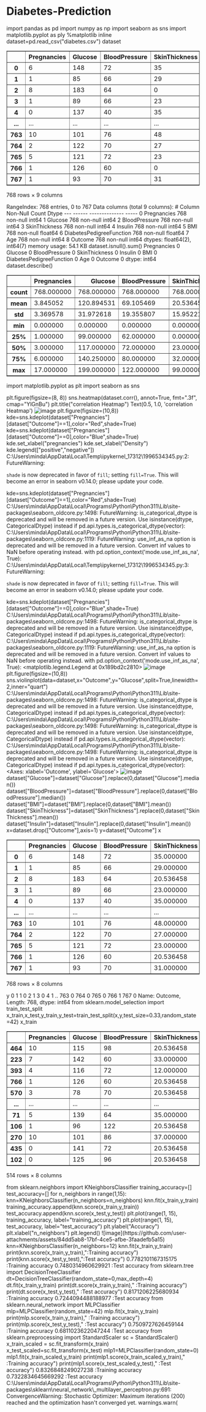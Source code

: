 # Diabetes-Prediction
import pandas as pd
import numpy as np
import seaborn as sns
import matplotlib.pyplot as ply
%matplotlib inline
dataset=pd.read_csv("diabetes.csv")
dataset
<div>
<style scoped>
    .dataframe tbody tr th:only-of-type {
        vertical-align: middle;
    }

    .dataframe tbody tr th {
        vertical-align: top;
    }

    .dataframe thead th {
        text-align: right;
    }
</style>
<table border="1" class="dataframe">
  <thead>
    <tr style="text-align: right;">
      <th></th>
      <th>Pregnancies</th>
      <th>Glucose</th>
      <th>BloodPressure</th>
      <th>SkinThickness</th>
      <th>Insulin</th>
      <th>BMI</th>
      <th>DiabetesPedigreeFunction</th>
      <th>Age</th>
      <th>Outcome</th>
    </tr>
  </thead>
  <tbody>
    <tr>
      <th>0</th>
      <td>6</td>
      <td>148</td>
      <td>72</td>
      <td>35</td>
      <td>0</td>
      <td>33.6</td>
      <td>0.627</td>
      <td>50</td>
      <td>1</td>
    </tr>
    <tr>
      <th>1</th>
      <td>1</td>
      <td>85</td>
      <td>66</td>
      <td>29</td>
      <td>0</td>
      <td>26.6</td>
      <td>0.351</td>
      <td>31</td>
      <td>0</td>
    </tr>
    <tr>
      <th>2</th>
      <td>8</td>
      <td>183</td>
      <td>64</td>
      <td>0</td>
      <td>0</td>
      <td>23.3</td>
      <td>0.672</td>
      <td>32</td>
      <td>1</td>
    </tr>
    <tr>
      <th>3</th>
      <td>1</td>
      <td>89</td>
      <td>66</td>
      <td>23</td>
      <td>94</td>
      <td>28.1</td>
      <td>0.167</td>
      <td>21</td>
      <td>0</td>
    </tr>
    <tr>
      <th>4</th>
      <td>0</td>
      <td>137</td>
      <td>40</td>
      <td>35</td>
      <td>168</td>
      <td>43.1</td>
      <td>2.288</td>
      <td>33</td>
      <td>1</td>
    </tr>
    <tr>
      <th>...</th>
      <td>...</td>
      <td>...</td>
      <td>...</td>
      <td>...</td>
      <td>...</td>
      <td>...</td>
      <td>...</td>
      <td>...</td>
      <td>...</td>
    </tr>
    <tr>
      <th>763</th>
      <td>10</td>
      <td>101</td>
      <td>76</td>
      <td>48</td>
      <td>180</td>
      <td>32.9</td>
      <td>0.171</td>
      <td>63</td>
      <td>0</td>
    </tr>
    <tr>
      <th>764</th>
      <td>2</td>
      <td>122</td>
      <td>70</td>
      <td>27</td>
      <td>0</td>
      <td>36.8</td>
      <td>0.340</td>
      <td>27</td>
      <td>0</td>
    </tr>
    <tr>
      <th>765</th>
      <td>5</td>
      <td>121</td>
      <td>72</td>
      <td>23</td>
      <td>112</td>
      <td>26.2</td>
      <td>0.245</td>
      <td>30</td>
      <td>0</td>
    </tr>
    <tr>
      <th>766</th>
      <td>1</td>
      <td>126</td>
      <td>60</td>
      <td>0</td>
      <td>0</td>
      <td>30.1</td>
      <td>0.349</td>
      <td>47</td>
      <td>1</td>
    </tr>
    <tr>
      <th>767</th>
      <td>1</td>
      <td>93</td>
      <td>70</td>
      <td>31</td>
      <td>0</td>
      <td>30.4</td>
      <td>0.315</td>
      <td>23</td>
      <td>0</td>
    </tr>
  </tbody>
</table>
<p>768 rows × 9 columns</p>
</div>
<class 'pandas.core.frame.DataFrame'>
RangeIndex: 768 entries, 0 to 767
Data columns (total 9 columns):
 #   Column                    Non-Null Count  Dtype  
---  ------                    --------------  -----  
 0   Pregnancies               768 non-null    int64  
 1   Glucose                   768 non-null    int64  
 2   BloodPressure             768 non-null    int64  
 3   SkinThickness             768 non-null    int64  
 4   Insulin                   768 non-null    int64  
 5   BMI                       768 non-null    float64
 6   DiabetesPedigreeFunction  768 non-null    float64
 7   Age                       768 non-null    int64  
 8   Outcome                   768 non-null    int64  
dtypes: float64(2), int64(7)
memory usage: 54.1 KB
dataset.isnull().sum()
Pregnancies                 0
Glucose                     0
BloodPressure               0
SkinThickness               0
Insulin                     0
BMI                         0
DiabetesPedigreeFunction    0
Age                         0
Outcome                     0
dtype: int64
dataset.describe()
<div>
<style scoped>
    .dataframe tbody tr th:only-of-type {
        vertical-align: middle;
    }

    .dataframe tbody tr th {
        vertical-align: top;
    }

    .dataframe thead th {
        text-align: right;
    }
</style>
<table border="1" class="dataframe">
  <thead>
    <tr style="text-align: right;">
      <th></th>
      <th>Pregnancies</th>
      <th>Glucose</th>
      <th>BloodPressure</th>
      <th>SkinThickness</th>
      <th>Insulin</th>
      <th>BMI</th>
      <th>DiabetesPedigreeFunction</th>
      <th>Age</th>
      <th>Outcome</th>
    </tr>
  </thead>
  <tbody>
    <tr>
      <th>count</th>
      <td>768.000000</td>
      <td>768.000000</td>
      <td>768.000000</td>
      <td>768.000000</td>
      <td>768.000000</td>
      <td>768.000000</td>
      <td>768.000000</td>
      <td>768.000000</td>
      <td>768.000000</td>
    </tr>
    <tr>
      <th>mean</th>
      <td>3.845052</td>
      <td>120.894531</td>
      <td>69.105469</td>
      <td>20.536458</td>
      <td>79.799479</td>
      <td>31.992578</td>
      <td>0.471876</td>
      <td>33.240885</td>
      <td>0.348958</td>
    </tr>
    <tr>
      <th>std</th>
      <td>3.369578</td>
      <td>31.972618</td>
      <td>19.355807</td>
      <td>15.952218</td>
      <td>115.244002</td>
      <td>7.884160</td>
      <td>0.331329</td>
      <td>11.760232</td>
      <td>0.476951</td>
    </tr>
    <tr>
      <th>min</th>
      <td>0.000000</td>
      <td>0.000000</td>
      <td>0.000000</td>
      <td>0.000000</td>
      <td>0.000000</td>
      <td>0.000000</td>
      <td>0.078000</td>
      <td>21.000000</td>
      <td>0.000000</td>
    </tr>
    <tr>
      <th>25%</th>
      <td>1.000000</td>
      <td>99.000000</td>
      <td>62.000000</td>
      <td>0.000000</td>
      <td>0.000000</td>
      <td>27.300000</td>
      <td>0.243750</td>
      <td>24.000000</td>
      <td>0.000000</td>
    </tr>
    <tr>
      <th>50%</th>
      <td>3.000000</td>
      <td>117.000000</td>
      <td>72.000000</td>
      <td>23.000000</td>
      <td>30.500000</td>
      <td>32.000000</td>
      <td>0.372500</td>
      <td>29.000000</td>
      <td>0.000000</td>
    </tr>
    <tr>
      <th>75%</th>
      <td>6.000000</td>
      <td>140.250000</td>
      <td>80.000000</td>
      <td>32.000000</td>
      <td>127.250000</td>
      <td>36.600000</td>
      <td>0.626250</td>
      <td>41.000000</td>
      <td>1.000000</td>
    </tr>
    <tr>
      <th>max</th>
      <td>17.000000</td>
      <td>199.000000</td>
      <td>122.000000</td>
      <td>99.000000</td>
      <td>846.000000</td>
      <td>67.100000</td>
      <td>2.420000</td>
      <td>81.000000</td>
      <td>1.000000</td>
    </tr>
  </tbody>
</table>
</div>
import matplotlib.pyplot as plt
import seaborn as sns

plt.figure(figsize=(8, 8))
sns.heatmap(dataset.corr(), annot=True, fmt=".3f", cmap="YlGnBu")
plt.title("correlation Heatmap")
Text(0.5, 1.0, 'correlation Heatmap')
![image](https://github.com/user-attachments/assets/2f364787-437b-4bb6-84d2-3e6650d92b62)
plt.figure(figsize=(10,8))
kde=sns.kdeplot(dataset["Pregnancies"][dataset["Outcome"]==1],color="Red",shade=True)
kde=sns.kdeplot(dataset["Pregnancies"][dataset["Outcome"]==0],color="Blue",shade=True)
kde.set_xlabel("pregnancies")
kde.set_xlabel("Density")
kde.legend(["positive","negative"])
C:\Users\minda\AppData\Local\Temp\ipykernel_17312\1996534345.py:2: FutureWarning: 

`shade` is now deprecated in favor of `fill`; setting `fill=True`.
This will become an error in seaborn v0.14.0; please update your code.

  kde=sns.kdeplot(dataset["Pregnancies"][dataset["Outcome"]==1],color="Red",shade=True)
C:\Users\minda\AppData\Local\Programs\Python\Python311\Lib\site-packages\seaborn\_oldcore.py:1498: FutureWarning: is_categorical_dtype is deprecated and will be removed in a future version. Use isinstance(dtype, CategoricalDtype) instead
  if pd.api.types.is_categorical_dtype(vector):
C:\Users\minda\AppData\Local\Programs\Python\Python311\Lib\site-packages\seaborn\_oldcore.py:1119: FutureWarning: use_inf_as_na option is deprecated and will be removed in a future version. Convert inf values to NaN before operating instead.
  with pd.option_context('mode.use_inf_as_na', True):
C:\Users\minda\AppData\Local\Temp\ipykernel_17312\1996534345.py:3: FutureWarning: 

`shade` is now deprecated in favor of `fill`; setting `fill=True`.
This will become an error in seaborn v0.14.0; please update your code.

  kde=sns.kdeplot(dataset["Pregnancies"][dataset["Outcome"]==0],color="Blue",shade=True)
C:\Users\minda\AppData\Local\Programs\Python\Python311\Lib\site-packages\seaborn\_oldcore.py:1498: FutureWarning: is_categorical_dtype is deprecated and will be removed in a future version. Use isinstance(dtype, CategoricalDtype) instead
  if pd.api.types.is_categorical_dtype(vector):
C:\Users\minda\AppData\Local\Programs\Python\Python311\Lib\site-packages\seaborn\_oldcore.py:1119: FutureWarning: use_inf_as_na option is deprecated and will be removed in a future version. Convert inf values to NaN before operating instead.
  with pd.option_context('mode.use_inf_as_na', True):
  <matplotlib.legend.Legend at 0x189bd2c2810>
  ![image](https://github.com/user-attachments/assets/b6b29ea4-8b8a-496f-b40e-255e8717bb5f)
plt.figure(figsize=(10,8))
sns.violinplot(data=dataset,x="Outcome",y="Glucose",split=True,linewidth=2,inner="quart")
C:\Users\minda\AppData\Local\Programs\Python\Python311\Lib\site-packages\seaborn\_oldcore.py:1498: FutureWarning: is_categorical_dtype is deprecated and will be removed in a future version. Use isinstance(dtype, CategoricalDtype) instead
  if pd.api.types.is_categorical_dtype(vector):
C:\Users\minda\AppData\Local\Programs\Python\Python311\Lib\site-packages\seaborn\_oldcore.py:1498: FutureWarning: is_categorical_dtype is deprecated and will be removed in a future version. Use isinstance(dtype, CategoricalDtype) instead
  if pd.api.types.is_categorical_dtype(vector):
C:\Users\minda\AppData\Local\Programs\Python\Python311\Lib\site-packages\seaborn\_oldcore.py:1498: FutureWarning: is_categorical_dtype is deprecated and will be removed in a future version. Use isinstance(dtype, CategoricalDtype) instead
  if pd.api.types.is_categorical_dtype(vector):
<Axes: xlabel='Outcome', ylabel='Glucose'>
![image](https://github.com/user-attachments/assets/acceb24b-bad8-4d1f-b001-4032bf04e8eb)
dataset["Glucose"]=dataset["Glucose"].replace(0,dataset["Glucose"].median())
dataset["BloodPressure"]=dataset["BloodPressure"].replace(0,dataset["BloodPressure"].median())
dataset["BMI"]=dataset["BMI"].replace(0,dataset["BMI"].mean())
dataset["SkinThickness"]=dataset["SkinThickness"].replace(0,dataset["SkinThickness"].mean())
dataset["Insulin"]=dataset["Insulin"].replace(0,dataset["Insulin"].mean())
x=dataset.drop(["Outcome"],axis=1)
y=dataset["Outcome"]
x
<div>
<style scoped>
    .dataframe tbody tr th:only-of-type {
        vertical-align: middle;
    }

    .dataframe tbody tr th {
        vertical-align: top;
    }

    .dataframe thead th {
        text-align: right;
    }
</style>
<table border="1" class="dataframe">
  <thead>
    <tr style="text-align: right;">
      <th></th>
      <th>Pregnancies</th>
      <th>Glucose</th>
      <th>BloodPressure</th>
      <th>SkinThickness</th>
      <th>Insulin</th>
      <th>BMI</th>
      <th>DiabetesPedigreeFunction</th>
      <th>Age</th>
    </tr>
  </thead>
  <tbody>
    <tr>
      <th>0</th>
      <td>6</td>
      <td>148</td>
      <td>72</td>
      <td>35.000000</td>
      <td>79.799479</td>
      <td>33.6</td>
      <td>0.627</td>
      <td>50</td>
    </tr>
    <tr>
      <th>1</th>
      <td>1</td>
      <td>85</td>
      <td>66</td>
      <td>29.000000</td>
      <td>79.799479</td>
      <td>26.6</td>
      <td>0.351</td>
      <td>31</td>
    </tr>
    <tr>
      <th>2</th>
      <td>8</td>
      <td>183</td>
      <td>64</td>
      <td>20.536458</td>
      <td>79.799479</td>
      <td>23.3</td>
      <td>0.672</td>
      <td>32</td>
    </tr>
    <tr>
      <th>3</th>
      <td>1</td>
      <td>89</td>
      <td>66</td>
      <td>23.000000</td>
      <td>94.000000</td>
      <td>28.1</td>
      <td>0.167</td>
      <td>21</td>
    </tr>
    <tr>
      <th>4</th>
      <td>0</td>
      <td>137</td>
      <td>40</td>
      <td>35.000000</td>
      <td>168.000000</td>
      <td>43.1</td>
      <td>2.288</td>
      <td>33</td>
    </tr>
    <tr>
      <th>...</th>
      <td>...</td>
      <td>...</td>
      <td>...</td>
      <td>...</td>
      <td>...</td>
      <td>...</td>
      <td>...</td>
      <td>...</td>
    </tr>
    <tr>
      <th>763</th>
      <td>10</td>
      <td>101</td>
      <td>76</td>
      <td>48.000000</td>
      <td>180.000000</td>
      <td>32.9</td>
      <td>0.171</td>
      <td>63</td>
    </tr>
    <tr>
      <th>764</th>
      <td>2</td>
      <td>122</td>
      <td>70</td>
      <td>27.000000</td>
      <td>79.799479</td>
      <td>36.8</td>
      <td>0.340</td>
      <td>27</td>
    </tr>
    <tr>
      <th>765</th>
      <td>5</td>
      <td>121</td>
      <td>72</td>
      <td>23.000000</td>
      <td>112.000000</td>
      <td>26.2</td>
      <td>0.245</td>
      <td>30</td>
    </tr>
    <tr>
      <th>766</th>
      <td>1</td>
      <td>126</td>
      <td>60</td>
      <td>20.536458</td>
      <td>79.799479</td>
      <td>30.1</td>
      <td>0.349</td>
      <td>47</td>
    </tr>
    <tr>
      <th>767</th>
      <td>1</td>
      <td>93</td>
      <td>70</td>
      <td>31.000000</td>
      <td>79.799479</td>
      <td>30.4</td>
      <td>0.315</td>
      <td>23</td>
    </tr>
  </tbody>
</table>
<p>768 rows × 8 columns</p>
</div>
y
0      1
1      0
2      1
3      0
4      1
      ..
763    0
764    0
765    0
766    1
767    0
Name: Outcome, Length: 768, dtype: int64
from sklearn.model_selection import train_test_split
x_train,x_test,y_train,y_test=train_test_split(x,y,test_size=0.33,random_state=42)
x_train
<div>
<style scoped>
    .dataframe tbody tr th:only-of-type {
        vertical-align: middle;
    }

    .dataframe tbody tr th {
        vertical-align: top;
    }

    .dataframe thead th {
        text-align: right;
    }
</style>
<table border="1" class="dataframe">
  <thead>
    <tr style="text-align: right;">
      <th></th>
      <th>Pregnancies</th>
      <th>Glucose</th>
      <th>BloodPressure</th>
      <th>SkinThickness</th>
      <th>Insulin</th>
      <th>BMI</th>
      <th>DiabetesPedigreeFunction</th>
      <th>Age</th>
    </tr>
  </thead>
  <tbody>
    <tr>
      <th>464</th>
      <td>10</td>
      <td>115</td>
      <td>98</td>
      <td>20.536458</td>
      <td>79.799479</td>
      <td>24.0</td>
      <td>1.022</td>
      <td>34</td>
    </tr>
    <tr>
      <th>223</th>
      <td>7</td>
      <td>142</td>
      <td>60</td>
      <td>33.000000</td>
      <td>190.000000</td>
      <td>28.8</td>
      <td>0.687</td>
      <td>61</td>
    </tr>
    <tr>
      <th>393</th>
      <td>4</td>
      <td>116</td>
      <td>72</td>
      <td>12.000000</td>
      <td>87.000000</td>
      <td>22.1</td>
      <td>0.463</td>
      <td>37</td>
    </tr>
    <tr>
      <th>766</th>
      <td>1</td>
      <td>126</td>
      <td>60</td>
      <td>20.536458</td>
      <td>79.799479</td>
      <td>30.1</td>
      <td>0.349</td>
      <td>47</td>
    </tr>
    <tr>
      <th>570</th>
      <td>3</td>
      <td>78</td>
      <td>70</td>
      <td>20.536458</td>
      <td>79.799479</td>
      <td>32.5</td>
      <td>0.270</td>
      <td>39</td>
    </tr>
    <tr>
      <th>...</th>
      <td>...</td>
      <td>...</td>
      <td>...</td>
      <td>...</td>
      <td>...</td>
      <td>...</td>
      <td>...</td>
      <td>...</td>
    </tr>
    <tr>
      <th>71</th>
      <td>5</td>
      <td>139</td>
      <td>64</td>
      <td>35.000000</td>
      <td>140.000000</td>
      <td>28.6</td>
      <td>0.411</td>
      <td>26</td>
    </tr>
    <tr>
      <th>106</th>
      <td>1</td>
      <td>96</td>
      <td>122</td>
      <td>20.536458</td>
      <td>79.799479</td>
      <td>22.4</td>
      <td>0.207</td>
      <td>27</td>
    </tr>
    <tr>
      <th>270</th>
      <td>10</td>
      <td>101</td>
      <td>86</td>
      <td>37.000000</td>
      <td>79.799479</td>
      <td>45.6</td>
      <td>1.136</td>
      <td>38</td>
    </tr>
    <tr>
      <th>435</th>
      <td>0</td>
      <td>141</td>
      <td>72</td>
      <td>20.536458</td>
      <td>79.799479</td>
      <td>42.4</td>
      <td>0.205</td>
      <td>29</td>
    </tr>
    <tr>
      <th>102</th>
      <td>0</td>
      <td>125</td>
      <td>96</td>
      <td>20.536458</td>
      <td>79.799479</td>
      <td>22.5</td>
      <td>0.262</td>
      <td>21</td>
    </tr>
  </tbody>
</table>
<p>514 rows × 8 columns</p>
</div>
from sklearn.neighbors import KNeighborsClassifier
training_accuracy=[]
test_accuracy=[]
for n_neighbors in range(1,15):
    knn=KNeighborsClassifier(n_neighbors=n_neighbors)
    knn.fit(x_train,y_train)
    training_accuracy.append(knn.score(x_train,y_train))
    test_accuracy.append(knn.score(x_test,y_test))
    plt.plot(range(1, 15), training_accuracy, label="training_accuracy")
plt.plot(range(1, 15), test_accuracy, label="test_accuracy")
plt.ylabel("Accuracy")
plt.xlabel("n_neighbors")
plt.legend()
<matplotlib.legend.Legend at 0x189c1ecc210>
![image](https://github.com/user-attachments/assets/84dd5ab8-17bf-4ce5-afbe-3faadefb5a15)
knn=KNeighborsClassifier(n_neighbors=12)
knn.fit(x_train,y_train)
print(knn.score(x_train,y_train),":Training accuracy")
print(knn.score(x_test,y_test),":Test accuracy")
0.7782101167315175 :Training accuracy
0.7480314960629921 :Test accuracy
from sklearn.tree import DecisionTreeClassifier
dt=DecisionTreeClassifier(random_state=0,max_depth=4)
dt.fit(x_train,y_train)
print(dt.score(x_train,y_train)," :Training accuracy")
print(dt.score(x_test,y_test)," :Test accuracy")
0.8171206225680934  :Training accuracy
0.7244094488188977  :Test accuracy
from sklearn.neural_network import MLPClassifier
mlp=MLPClassifier(random_state=42)
mlp.fit(x_train,y_train)
print(mlp.score(x_train,y_train)," :Training accuracy")
print(mlp.score(x_test,y_test)," :Test accuracy")
0.7509727626459144  :Training accuracy
0.6811023622047244  :Test accuracy
from sklearn.preprocessing import StandardScaler
sc = StandardScaler()
x_train_scaled = sc.fit_transform(x_train)
x_test_scaled=sc.fit_transform(x_test)
mlp1=MLPClassifier(random_state=0)
mlp1.fit(x_train_scaled,y_train)
print(mlp1.score(x_train_scaled,y_train)," :Training accuracy")
print(mlp1.score(x_test_scaled,y_test)," :Test accuracy")
0.8326848249027238  :Training accuracy
0.7322834645669292  :Test accuracy
C:\Users\minda\AppData\Local\Programs\Python\Python311\Lib\site-packages\sklearn\neural_network\_multilayer_perceptron.py:691: ConvergenceWarning: Stochastic Optimizer: Maximum iterations (200) reached and the optimization hasn't converged yet.
  warnings.warn(




